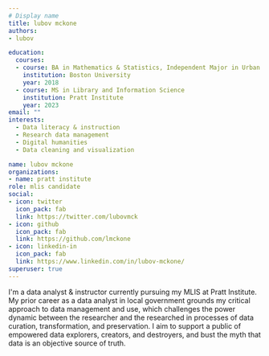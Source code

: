 ```yaml
---
# Display name
title: lubov mckone
authors:
- lubov

education:
  courses:
  - course: BA in Mathematics & Statistics, Independent Major in Urban Analytics & Engagement, Minor in Computer Science
    institution: Boston University
    year: 2018
  - course: MS in Library and Information Science
    institution: Pratt Institute
    year: 2023
email: ""
interests:
  - Data literacy & instruction
  - Research data management
  - Digital humanities
  - Data cleaning and visualization

name: lubov mckone
organizations:
- name: pratt institute
role: mlis candidate
social:
- icon: twitter
  icon_pack: fab
  link: https://twitter.com/lubovmck
- icon: github
  icon_pack: fab
  link: https://github.com/lmckone
- icon: linkedin-in
  icon_pack: fab
  link: https://www.linkedin.com/in/lubov-mckone/
superuser: true
---
```


I'm a data analyst & instructor currently pursuing my MLIS at Pratt Institute.  My prior career as a data analyst in local government grounds my critical approach to data management and use, which challenges the power dynamic between the researcher and the researched in processes of data curation, transformation, and preservation. I aim to support a public of empowered data explorers, creators, and destroyers, and bust the myth that data is an objective source of truth.


